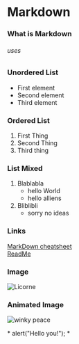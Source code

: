 # Markdown

### What is Markdown

###### uses


### Unordered List

* First element
* Second element
* Third element

### Ordered List

1. First Thing
2. Second Thing
3. Third thing

### List Mixed

1. Blablabla
	* hello World
	* hello alliens
2. Bliblibli
	* sorry no ideas

### Links

[MarkDown cheatsheet](https://guides.github.com/pdfs/markdown-cheatsheet-online.pdf)  
[ReadMe](https://github.com/VictoriaDun/exercise-markdown/blob/master/README.md)

### Image

![Licorne](https://ih1.redbubble.net/image.456364703.4767/raf,750x1000,075,t,royal_triblend.u5.jpg)

### Animated Image

![winky peace](https://media.giphy.com/media/dk3TmFZpn6pUI/giphy.gif)

\*<scipt type="text/javascript">
	alert("Hello you!");
</script>\*
